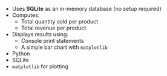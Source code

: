 
- Uses **SQLite** as an in-memory database (no setup required)
- Computes:
  - Total quantity sold per product
  - Total revenue per product
- Displays results using:
  - Console print statements
  - A simple bar chart with `matplotlib`
- Python
- SQLite 
- `matplotlib` for plotting



